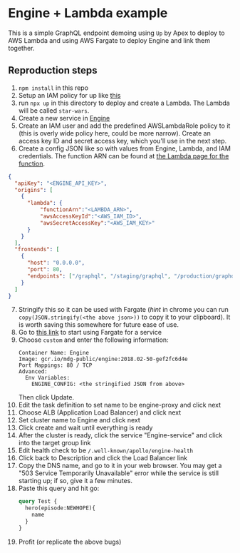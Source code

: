 # Engine + Lambda example

This is a simple GraphQL endpoint demoing using `Up` by Apex to deploy to AWS Lambda and using AWS Fargate to deploy Engine and link them together.

## Reproduction steps

1. `npm install` in this repo
2. Setup an IAM policy for up like [this](https://up.docs.apex.sh/#aws_credentials.iam_policy_for_up_cli)
3. run `npx up` in this directory to deploy and create a Lambda. The Lambda will be called `star-wars`.
4. Create a new service in [Engine](https://engine.apollographql.com/)
5. Create an IAM user and add the predefined AWSLambdaRole policy to it (this is overly wide policy here, could be more narrow). Create an access key ID and secret access key, which you'll use in the next step.
6. Create a config JSON like so with values from Engine, Lambda, and IAM credentials. The function ARN can be found at [the Lambda page for the function](https://console.aws.amazon.com/lambda/home?region=us-east-1#/functions/star-wars?tab=graph).
```json
{
  "apiKey": "<ENGINE_API_KEY>",
  "origins": [
    {
      "lambda": {
          "functionArn":"<LAMBDA_ARN>",
          "awsAccessKeyId":"<AWS_IAM_ID>",
          "awsSecretAccessKey":"<AWS_IAM_KEY>"
      }
    }
  ],
  "frontends": [
    {
      "host": "0.0.0.0",
      "port": 80,
      "endpoints": ["/graphql", "/staging/graphql", "/production/graphql"]
    }
  ]
}
```
7. Stringify this so it can be used with Fargate (*hint* in chrome you can run `copy(JSON.stringify(<the above json>))` to copy it to your clipboard). It is worth saving this somewhere for future ease of use.
8. Go to [this link](https://console.aws.amazon.com/ecs/home?region=us-east-1#/firstRun) to start using Fargate for a service
9. Choose `custom` and enter the following information:
    ```
    Container Name: Engine
    Image: gcr.io/mdg-public/engine:2018.02-50-gef2fc6d4e
    Port Mappings: 80 / TCP
    Advanced:
      Env Variables:
        ENGINE_CONFIG: <the stringified JSON from above>

    ```
    Then click Update.
10. Edit the task definition to set name to be engine-proxy and click next
11. Choose ALB (Application Load Balancer) and click next
12. Set cluster name to Engine and click next
13. Click create and wait until everything is ready
14. After the cluster is ready, click the service "Engine-service" and click into the target group link
15. Edit health check to be `/.well-known/apollo/engine-health`
16. Click back to Description and click the Load Balancer link
17. Copy the DNS name, and go to it in your web browser. You may get a "503 Service Temporarily Unavailable" error while the service is still starting up; if so, give it a few minutes.
18. Paste this query and hit go:
    ```graphql
    query Test {
      hero(episode:NEWHOPE){
        name
      }
    }
    ```
19. Profit (or replicate the above bugs)
